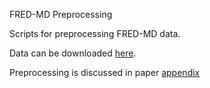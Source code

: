 FRED-MD Preprocessing

Scripts for preprocessing FRED-MD data. 

Data can be downloaded [here](https://research.stlouisfed.org/econ/mccracken/fred-databases/).

Preprocessing is discussed in paper [appendix](https://s3.amazonaws.com/files.fred.stlouisfed.org/fred-md/Appendix_Tables_Update.pdf)
